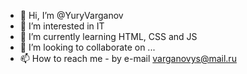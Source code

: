 - 👋 Hi, I’m @YuryVarganov
- 👀 I’m interested in IT
- 🌱 I’m currently learning HTML, CSS and JS
- 💞️ I’m looking to collaborate on ... 
- 📫 How to reach me - by e-mail varganovys@mail.ru

<!---
YuryVarganov/YuryVarganov is a ✨ special ✨ repository because its `README.md` (this file) appears on your GitHub profile.
You can click the Preview link to take a look at your changes.
--->
